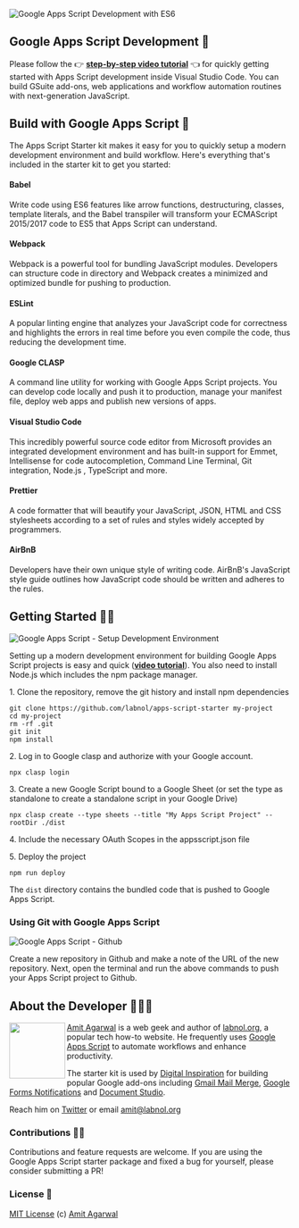 ![Google Apps Script Development with ES6](https://digitalinspiration.com/images/google-apps-script-development.png)

## Google Apps Script Development 💯

Please follow the 👉 **[step-by-step video tutorial](https://www.youtube.com/watch?v=KxdCIbeO4Uk)** 👈 for quickly getting started with Apps Script development inside Visual Studio Code. You can build GSuite add-ons, web applications and workflow automation routines with next-generation JavaScript.

## Build with Google Apps Script 🚀

The Apps Script Starter kit makes it easy for you to quickly setup a modern development environment and build workflow. Here's everything that's included in the starter kit to get you started:

#### Babel

Write code using ES6 features like arrow functions, destructuring, classes, template literals, and the Babel transpiler will transform your ECMAScript 2015/2017 code to ES5 that Apps Script can understand.

#### Webpack

Webpack is a powerful tool for bundling JavaScript modules. Developers can structure code in directory and Webpack creates a minimized and optimized bundle for pushing to production.

#### ESLint

A popular linting engine that analyzes your JavaScript code for correctness and highlights the errors in real time before you even compile the code, thus reducing the development time.

#### Google CLASP

A command line utility for working with Google Apps Script projects. You can develop code locally and push it to production, manage your manifest file, deploy web apps and publish new versions of apps.

#### Visual Studio Code

This incredibly powerful source code editor from Microsoft provides an integrated development environment and has built-in support for Emmet, Intellisense for code autocompletion, Command Line Terminal, Git integration, Node.js , TypeScript and more.

#### Prettier

A code formatter that will beautify your JavaScript, JSON, HTML and CSS stylesheets according to a set of rules and styles widely accepted by programmers.

#### AirBnB

Developers have their own unique style of writing code. AirBnB's JavaScript style guide outlines how JavaScript code should be written and adheres to the rules.

## Getting Started 🏃🏼

![Google Apps Script - Setup Development Environment](https://www.labnol.org/media/npm-install.gif)

Setting up a modern development environment for building Google Apps Script projects is easy and quick (**[video tutorial](https://www.youtube.com/watch?v=KxdCIbeO4Uk)**). You also need to install Node.js which includes the npm package manager.

1\. Clone the repository, remove the git history and install npm dependencies
```
git clone https://github.com/labnol/apps-script-starter my-project
cd my-project
rm -rf .git
git init
npm install
```

2\. Log in to Google clasp and authorize with your Google account.
```
npx clasp login
```

3\. Create a new Google Script bound to a Google Sheet (or set the type as standalone to create a standalone script in your Google Drive)
```
npx clasp create --type sheets --title "My Apps Script Project" --rootDir ./dist
```

4\. Include the necessary OAuth Scopes in the appsscript.json file

5\. Deploy the project
```
npm run deploy
```

The `dist` directory contains the bundled code that is pushed to Google Apps Script.

### Using Git with Google Apps Script

![Google Apps Script - Github](https://www.labnol.org/media/github-apps-script.png)

Create a new repository in Github and make a note of the URL of the new repository. Next, open the terminal and run the above commands to push your Apps Script project to Github.

## About the Developer 👨🏼‍💻

<img align="left" width="100" height="100" src="https://pbs.twimg.com/profile_images/1120678435960033285/tNRyTX2r_200x200.png">

[Amit Agarwal](https://digitalinspiration.com/google-developer) is a web geek and author of [labnol.org](https://www.labnol.org/), a popular tech how-to website. He frequently uses [Google Apps Script](https://ctrlq.org/) to automate workflows and enhance productivity.

The starter kit is used by [Digital Inspiration](https://digitalinspiration.com/) for building popular Google add-ons including [Gmail Mail Merge](https://chrome.google.com/webstore/detail/mail-merge-with-attachmen/nifmcbjailaccmombpjjpijjbfoicppp), [Google Forms Notifications](https://chrome.google.com/webstore/detail/email-notifications-for-f/acknfdkglemcidajjmehljifccmflhkm) and [Document Studio](https://chrome.google.com/webstore/detail/document-studio/nhgeilcelhkmajkfgmgldbinmgjjajlb).

Reach him on [Twitter](https://twitter.com/labnol) or email amit@labnol.org

### Contributions 🙏🏼

Contributions and feature requests are welcome. If you are using the Google Apps Script starter package and fixed a bug for yourself, please consider submitting a PR!

### License 📄

[MIT License](https://github.com/labnol/apps-script-starter/blob/master/LICENSE) (c) [Amit Agarwal](https://digitalinspiration.com/google-developer)
